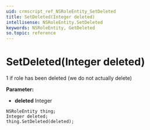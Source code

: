 ```yaml
---
uid: crmscript_ref_NSRoleEntity_SetDeleted
title: SetDeleted(Integer deleted)
intellisense: NSRoleEntity.SetDeleted
keywords: NSRoleEntity, GetDeleted
so.topic: reference
---
```


# SetDeleted(Integer deleted)

1 if role has been deleted (we do not actually delete)

**Parameter:** 
* **deleted** Integer

```crmscript
NSRoleEntity thing;
Integer deleted;
thing.SetDeleted(deleted);
```

